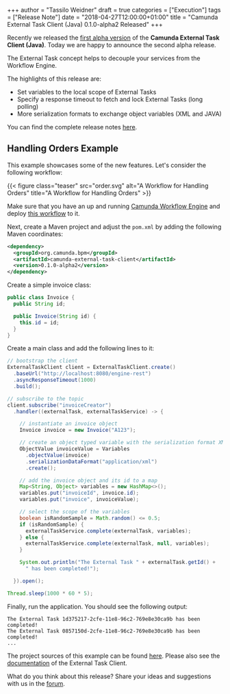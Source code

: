+++
author = "Tassilo Weidner"
draft = true
categories = ["Execution"]
tags = ["Release Note"]
date = "2018-04-27T12:00:00+01:00"
title = "Camunda External Task Client (Java) 0.1.0-alpha2 Released"
+++

Recently we released the [first alpha version](https://blog.camunda.com/post/2018/03/camunda-external-task-client-java-010-alpha1-released/) 
of the **Camunda External Task Client (Java)**. Today we are happy to announce the second alpha release.

The External Task concept helps to decouple your services from the Workflow Engine.

The highlights of this release are:

* Set variables to the local scope of External Tasks
* Specify a response timeout to fetch and lock External Tasks (long polling)
* More serialization formats to exchange object variables (XML and JAVA)

You can find the complete release notes [here](https://app.camunda.com/jira/sr/jira.issueviews:searchrequest-printable/temp/SearchRequest.html?jqlQuery=project+%3D+CAM+AND+component+%3D+%22external+task+client+java%22+AND+fixVersion+not+in+%287.9.0-alpha1%2C+7.9.0-alpha2%2C+7.9.0-alpha3%29+AND+%28status+%3D+Closed+or+status+%3D+Resolved%29&tempMax=1000).

<!--more-->
## Handling Orders Example
This example showcases some of the new features. Let's consider the following workflow:

{{< figure class="teaser" src="order.svg" alt="A Workflow for Handling Orders" title="A Workflow for Handling Orders" >}}

Make sure that you have an up and running [Camunda Workflow Engine](https://camunda.com/download/) and deploy 
[this workflow](https://raw.githubusercontent.com/camunda/camunda-external-task-client-java/master/examples/order-handling/workflow.bpmn) to it.

Next, create a Maven project and adjust the `pom.xml` by adding the following Maven coordinates:

```xml
<dependency>
  <groupId>org.camunda.bpm</groupId>
  <artifactId>camunda-external-task-client</artifactId>
  <version>0.1.0-alpha2</version>
</dependency>
```

Create a simple invoice class:

```java
public class Invoice {
  public String id;

  public Invoice(String id) {
    this.id = id;
  }
}
```

Create a main class and add the following lines to it:

```java
// bootstrap the client
ExternalTaskClient client = ExternalTaskClient.create()
  .baseUrl("http://localhost:8080/engine-rest")
  .asyncResponseTimeout(1000)
  .build();

// subscribe to the topic
client.subscribe("invoiceCreator")
  .handler((externalTask, externalTaskService) -> {

    // instantiate an invoice object
    Invoice invoice = new Invoice("A123");

    // create an object typed variable with the serialization format XML
    ObjectValue invoiceValue = Variables
      .objectValue(invoice)
      .serializationDataFormat("application/xml")
      .create();

    // add the invoice object and its id to a map
    Map<String, Object> variables = new HashMap<>();
    variables.put("invoiceId", invoice.id);
    variables.put("invoice", invoiceValue);

    // select the scope of the variables
    boolean isRandomSample = Math.random() <= 0.5;
    if (isRandomSample) {
      externalTaskService.complete(externalTask, variables);
    } else {
      externalTaskService.complete(externalTask, null, variables);
    }

    System.out.println("The External Task " + externalTask.getId() +
      " has been completed!");

  }).open();

Thread.sleep(1000 * 60 * 5);
```

Finally, run the application. You should see the following output:
```
The External Task 1d375217-2cfe-11e8-96c2-769e8e30ca9b has been completed!
The External Task 0857150d-2cfe-11e8-96c2-769e8e30ca9b has been completed!
...
```

The project sources of this example can be found 
[here](https://github.com/camunda/camunda-external-task-client-java/tree/master/examples/order-handling). Please also see 
the [documentation](https://github.com/camunda/camunda-external-task-client-java) of the External Task Client.

What do you think about this release? Share your ideas and suggestions with us in the [forum](https://forum.camunda.org/).
